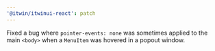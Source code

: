 ```yaml
---
'@itwin/itwinui-react': patch
---
```


Fixed a bug where `pointer-events: none` was sometimes applied to the main `<body>` when a `MenuItem` was hovered in a popout window.
